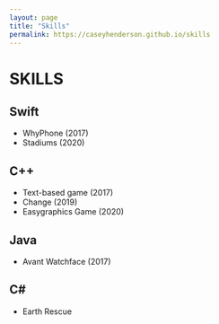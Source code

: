 ```yaml
---
layout: page
title: "Skills"
permalink: https://caseyhenderson.github.io/skills
---
```


# SKILLS

## Swift
- WhyPhone (2017)
- Stadiums (2020)

## C++
- Text-based game (2017)
- Change (2019)
- Easygraphics Game (2020)

## Java
- Avant Watchface (2017)

## C#
- Earth Rescue

